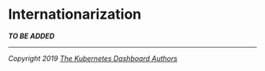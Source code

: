 # Internationarization

___TO BE ADDED___

----
_Copyright 2019 [The Kubernetes Dashboard Authors](https://github.com/kubernetes/dashboard/graphs/contributors)_
